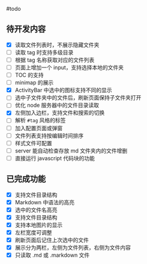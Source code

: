 #todo

## 待开发内容

- [x] 读取文件列表时，不展示隐藏文件夹
- [ ] 读取 tag 时支持多级目录
- [ ] 根据 tag 名称获取对应的文件列表
- [ ] 页面上增加一个 input，支持选择本地的文件夹
- [ ] TOC 的支持
- [ ] minimap 的展示
- [x] ActivityBar 中选中的图标支持不同的显示
- [ ] 选中子文件夹中的文件后，刷新页面保持子文件夹打开
- [ ] 优化 node 服务器中的文件目录读取
- [x] 左侧加入边栏，支持文件和搜索的切换
- [ ] 解析 `#tag` 风格的标签
- [ ] 加入配置页面或弹窗
- [ ] 文件列表支持按编辑时间排序
- [ ] 样式文件可配置
- [ ] server 能自动检查存放 md 文件夹内的文件增删
- [ ] 直接运行 javascript 代码块的功能

## 已完成功能

- [x] 支持文件目录结构
- [x] Markdown 中语法的高亮
- [x] 选中的文件名高亮
- [x] 支持文件目录结构
- [x] 支持本地图片的显示
- [x] 左栏宽度可调整
- [x] 刷新页面后记住上次选中的文件
- [x] 展示分为两栏，左侧为文件列表，右侧为文件内容
- [x] 只读取 .md 或 .markdown 文件
